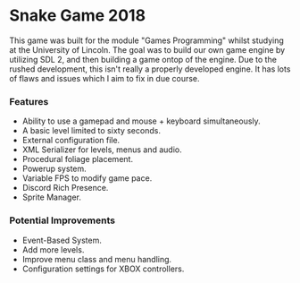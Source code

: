 # Snake Game 2018
This game was built for the module "Games Programming" whilst studying at the University of Lincoln. The goal was to build our own game engine by utilizing SDL 2, and then building a game ontop of the engine. Due to the rushed development, this isn't really a properly developed engine. It has lots of flaws and issues which I aim to fix in due course. 

### Features
- Ability to use a gamepad and mouse + keyboard simultaneously.
- A basic level limited to sixty seconds.
- External configuration file. 
- XML Serializer for levels, menus and audio.
- Procedural foliage placement.
- Powerup system.
- Variable FPS to modify game pace.
- Discord Rich Presence.
- Sprite Manager.

### Potential Improvements
- Event-Based System.
- Add more levels.
- Improve menu class and menu handling.
- Configuration settings for XBOX controllers.
